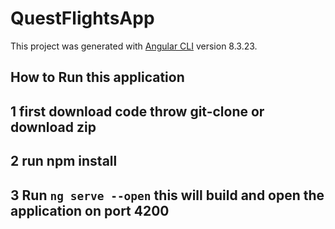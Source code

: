 # QuestFlightsApp

This project was generated with [Angular CLI](https://github.com/angular/angular-cli) version 8.3.23.

## How to Run this application 
## 1 first download code throw git-clone or download zip
## 2 run npm install 
## 3 Run `ng serve --open` this will build and open the application on port 4200 



